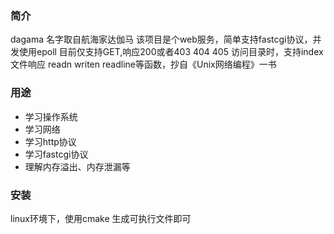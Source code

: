 
### 简介
dagama 名字取自航海家达伽马
该项目是个web服务，简单支持fastcgi协议，并发使用epoll
目前仅支持GET,响应200或者403 404 405
访问目录时，支持index文件响应
readn writen readline等函数，抄自《Unix网络编程》一书

### 用途
- 学习操作系统
- 学习网络
- 学习http协议
- 学习fastcgi协议
- 理解内存溢出、内存泄漏等

### 安装
linux环境下，使用cmake 生成可执行文件即可



